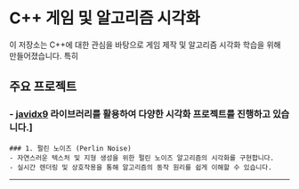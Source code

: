 # C++ 게임 및 알고리즘 시각화

이 저장소는 C++에 대한 관심을 바탕으로 게임 제작 및 알고리즘 시각화 학습을 위해 만들어졌습니다. 특히 

## 주요 프로젝트
### - [javidx9](https://github.com/javidx9) 라이브러리를 활용하여 다양한 시각화 프로젝트를 진행하고 있습니다.]

    ### 1. 펄린 노이즈 (Perlin Noise)
    - 자연스러운 텍스처 및 지형 생성을 위한 펄린 노이즈 알고리즘의 시각화를 구현합니다.
    - 실시간 렌더링 및 상호작용을 통해 알고리즘의 동작 원리를 쉽게 이해할 수 있습니다.

---
